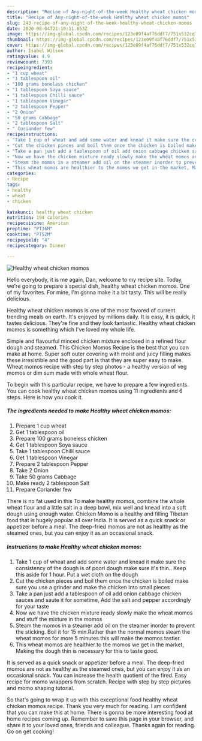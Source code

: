 ```yaml
---
description: "Recipe of Any-night-of-the-week Healthy wheat chicken momos"
title: "Recipe of Any-night-of-the-week Healthy wheat chicken momos"
slug: 243-recipe-of-any-night-of-the-week-healthy-wheat-chicken-momos
date: 2020-08-04T21:10:11.653Z
image: https://img-global.cpcdn.com/recipes/123e09f4af76ddf7/751x532cq70/healthy-wheat-chicken-momos-recipe-main-photo.jpg
thumbnail: https://img-global.cpcdn.com/recipes/123e09f4af76ddf7/751x532cq70/healthy-wheat-chicken-momos-recipe-main-photo.jpg
cover: https://img-global.cpcdn.com/recipes/123e09f4af76ddf7/751x532cq70/healthy-wheat-chicken-momos-recipe-main-photo.jpg
author: Isabel Wilson
ratingvalue: 4.9
reviewcount: 7393
recipeingredient:
- "1 cup wheat"
- "1 tablespoon oil"
- "100 grams boneless chicken"
- "1 tablespoon Soya sauce"
- "1 tablespoon Chilli sauce"
- "1 tablespoon Vinegar"
- "2 tablespoon Pepper"
- "2 Onion"
- "50 grams Cabbage"
- "2 tablespoon Salt"
- " Coriander few"
recipeinstructions:
- "Take 1 cup of wheat and add some water and knead it make sure the consistency of the dough is of poori dough make sure it&#39;s thin.. Keep this aside for 1 hour. Put a wet cloth on the dough"
- "Cut the chicken pieces and boil them once the chicken is boiled make sure you use a grinder and make the chicken into small pieces"
- "Take a pan just add a tablespoon of oil add onion cabbage chicken sauces and saute it for sometime, Add the salt and pepper accordingly for your taste"
- "Now we have the chicken mixture ready slowly make the wheat momos and stuff the mixture in the momos"
- "Steam the momos in a steamer add oil on the steamer inorder to prevent the sticking. Boil it for 15 min.Rather than the normal momos steam the wheat momos for more 5 minutes this will make the momos tastier."
- "This wheat momos are healthier to the momos we get in the market, Making the dough thin is necessary for this to taste good."
categories:
- Recipe
tags:
- healthy
- wheat
- chicken

katakunci: healthy wheat chicken 
nutrition: 194 calories
recipecuisine: American
preptime: "PT36M"
cooktime: "PT52M"
recipeyield: "4"
recipecategory: Dinner

---
```



![Healthy wheat chicken momos](https://img-global.cpcdn.com/recipes/123e09f4af76ddf7/751x532cq70/healthy-wheat-chicken-momos-recipe-main-photo.jpg)

Hello everybody, it is me again, Dan, welcome to my recipe site. Today, we're going to prepare a special dish, healthy wheat chicken momos. One of my favorites. For mine, I'm gonna make it a bit tasty. This will be really delicious.

Healthy wheat chicken momos is one of the most favored of current trending meals on earth. It's enjoyed by millions daily. It is easy, it is quick, it tastes delicious. They're fine and they look fantastic. Healthy wheat chicken momos is something which I've loved my whole life.

Simple and flavourful minced chicken mixture enclosed in a refined flour dough and steamed. This Chicken Momos Recipe is the best that you can make at home. Super soft outer covering with moist and juicy filling makes these irresistible and the good part is that they are super easy to make. Wheat momos recipe with step by step photos - a healthy version of veg momos or dim sum made with whole wheat flour.


To begin with this particular recipe, we have to prepare a few ingredients. You can cook healthy wheat chicken momos using 11 ingredients and 6 steps. Here is how you cook it.

<!--inarticleads1-->

##### The ingredients needed to make Healthy wheat chicken momos:

1. Prepare 1 cup wheat
1. Get 1 tablespoon oil
1. Prepare 100 grams boneless chicken
1. Get 1 tablespoon Soya sauce
1. Take 1 tablespoon Chilli sauce
1. Get 1 tablespoon Vinegar
1. Prepare 2 tablespoon Pepper
1. Take 2 Onion
1. Take 50 grams Cabbage
1. Make ready 2 tablespoon Salt
1. Prepare  Coriander few


There is no fat used in this To make healthy momos, combine the whole wheat flour and a little salt in a deep bowl, mix well and knead into a soft dough using enough water. Chicken Momo is a healthy and filling Tibetan food that is hugely popular all over India. It is served as a quick snack or appetizer before a meal. The deep-fried momos are not as healthy as the steamed ones, but you can enjoy it as an occasional snack. 

<!--inarticleads2-->

##### Instructions to make Healthy wheat chicken momos:

1. Take 1 cup of wheat and add some water and knead it make sure the consistency of the dough is of poori dough make sure it&#39;s thin.. Keep this aside for 1 hour. Put a wet cloth on the dough
1. Cut the chicken pieces and boil them once the chicken is boiled make sure you use a grinder and make the chicken into small pieces
1. Take a pan just add a tablespoon of oil add onion cabbage chicken sauces and saute it for sometime, Add the salt and pepper accordingly for your taste
1. Now we have the chicken mixture ready slowly make the wheat momos and stuff the mixture in the momos
1. Steam the momos in a steamer add oil on the steamer inorder to prevent the sticking. Boil it for 15 min.Rather than the normal momos steam the wheat momos for more 5 minutes this will make the momos tastier.
1. This wheat momos are healthier to the momos we get in the market, Making the dough thin is necessary for this to taste good.


It is served as a quick snack or appetizer before a meal. The deep-fried momos are not as healthy as the steamed ones, but you can enjoy it as an occasional snack. You can increase the health quotient of the fired. Easy recipe for momo wrappers from scratch. Recipe with step by step pictures and momo shaping tutorial. 

So that's going to wrap it up with this exceptional food healthy wheat chicken momos recipe. Thank you very much for reading. I am confident that you can make this at home. There is gonna be more interesting food at home recipes coming up. Remember to save this page in your browser, and share it to your loved ones, friends and colleague. Thanks again for reading. Go on get cooking!
